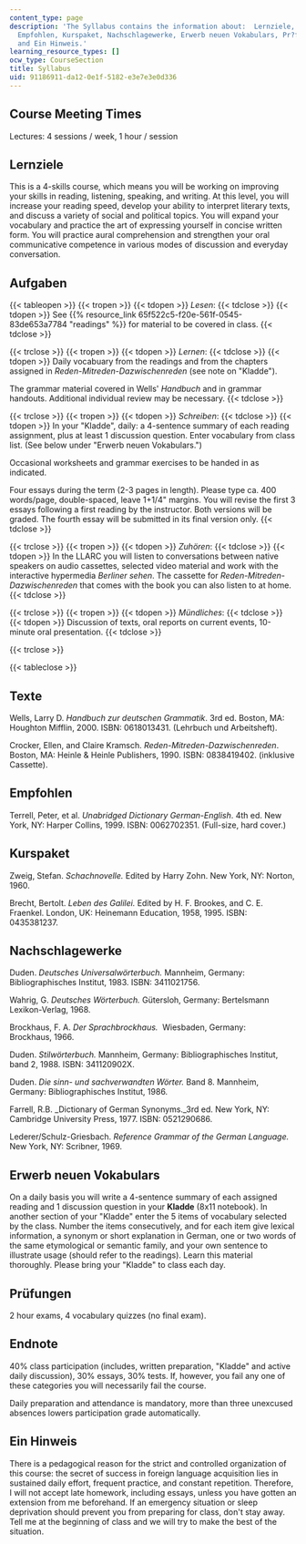 ```yaml
---
content_type: page
description: 'The Syllabus contains the information about:  Lernziele, Aufgaben, Texte,
  Empfohlen, Kurspaket, Nachschlagewerke, Erwerb neuen Vokabulars, Pr?fungen, Endnote,
  and Ein Hinweis.'
learning_resource_types: []
ocw_type: CourseSection
title: Syllabus
uid: 91186911-da12-0e1f-5182-e3e7e3e0d336
---
```


Course Meeting Times
--------------------

Lectures: 4 sessions / week, 1 hour / session

Lernziele
---------

This is a 4-skills course, which means you will be working on improving your skills in reading, listening, speaking, and writing. At this level, you will increase your reading speed, develop your ability to interpret literary texts, and discuss a variety of social and political topics. You will expand your vocabulary and practice the art of expressing yourself in concise written form. You will practice aural comprehension and strengthen your oral communicative competence in various modes of discussion and everyday conversation.

Aufgaben
--------

{{< tableopen >}}
{{< tropen >}}
{{< tdopen >}}
_Lesen_:
{{< tdclose >}}
{{< tdopen >}}
See {{% resource_link 65f522c5-f20e-561f-0545-83de653a7784 "readings" %}} for material to be covered in class.
{{< tdclose >}}

{{< trclose >}}
{{< tropen >}}
{{< tdopen >}}
_Lernen_:
{{< tdclose >}}
{{< tdopen >}}
Daily vocabuary from the readings and from the chapters assigned in _Reden-Mitreden-Dazwischenreden_ (see note on "Kladde").  
  
The grammar material covered in Wells' _Handbuch_ and in grammar handouts. Additional individual review may be necessary.
{{< tdclose >}}

{{< trclose >}}
{{< tropen >}}
{{< tdopen >}}
_Schreiben_:
{{< tdclose >}}
{{< tdopen >}}
In your "Kladde", daily: a 4-sentence summary of each reading assignment, plus at least 1 discussion question. Enter vocabulary from class list. (See below under "Erwerb neuen Vokabulars.")  
  
Occasional worksheets and grammar exercises to be handed in as indicated.  
  
Four essays during the term (2-3 pages in length). Please type ca. 400 words/page, double-spaced, leave 1+1/4" margins. You will revise the first 3 essays following a first reading by the instructor. Both versions will be graded. The fourth essay will be submitted in its final version only.
{{< tdclose >}}

{{< trclose >}}
{{< tropen >}}
{{< tdopen >}}
_Zuhören_:
{{< tdclose >}}
{{< tdopen >}}
In the LLARC you will listen to conversations between native speakers on audio cassettes, selected video material and work with the interactive hypermedia _Berliner sehen_. The cassette for _Reden-Mitreden-Dazwischenreden_ that comes with the book you can also listen to at home.
{{< tdclose >}}

{{< trclose >}}
{{< tropen >}}
{{< tdopen >}}
_Mündliches_:
{{< tdclose >}}
{{< tdopen >}}
Discussion of texts, oral reports on current events, 10-minute oral presentation.
{{< tdclose >}}

{{< trclose >}}

{{< tableclose >}}

Texte
-----

Wells, Larry D. _Handbuch zur deutschen Grammatik_. 3rd ed. Boston, MA: Houghton Mifflin, 2000. ISBN: 0618013431. (Lehrbuch und Arbeitsheft).  
  
Crocker, Ellen, and Claire Kramsch. _Reden-Mitreden-Dazwischenreden_. Boston, MA: Heinle & Heinle Publishers, 1990. ISBN: 0838419402. (inklusive Cassette).

Empfohlen
---------

Terrell, Peter, et al. _Unabridged Dictionary German-English_. 4th ed. New York, NY: Harper Collins, 1999. ISBN: 0062702351. (Full-size, hard cover.)

Kurspaket
---------

Zweig, Stefan. _Schachnovelle._ Edited by Harry Zohn. New York, NY: Norton, 1960.  
  
Brecht, Bertolt. _Leben des Galilei._ Edited by H. F. Brookes, and C. E. Fraenkel. London, UK: Heinemann Education, 1958, 1995. ISBN: 0435381237.

Nachschlagewerke
----------------

Duden. _Deutsches Universalwörterbuch._ Mannheim, Germany: Bibliographisches Institut, 1983. ISBN: 3411021756.   
  
Wahrig, G. _Deutsches Wörterbuch._ Gütersloh, Germany: Bertelsmann Lexikon-Verlag, 1968.   
  
Brockhaus, F. A. _Der Sprachbrockhaus._  Wiesbaden, Germany: Brockhaus, 1966.  
  
Duden. _Stilwörterbuch._ Mannheim, Germany: Bibliographisches Institut, band 2, 1988. ISBN: 341120902X.  
  
Duden. _Die sinn- und sachverwandten Wörter._ Band 8. Mannheim, Germany: Bibliographisches Institut, 1986.  
  
Farrell, R.B. _Dictionary of German Synonyms._3rd ed. New York, NY: Cambridge University Press, 1977. ISBN: 0521290686.  
  
Lederer/Schulz-Griesbach. _Reference Grammar of the German Language._ New York, NY: Scribner, 1969.

Erwerb neuen Vokabulars
-----------------------

On a daily basis you will write a 4-sentence summary of each assigned reading and 1 discussion question in your **Kladde** (8x11 notebook). In another section of your "Kladde" enter the 5 items of vocabulary selected by the class. Number the items consecutively, and for each item give lexical information, a synonym or short explanation in German, one or two words of the same etymological or semantic family, and your own sentence to illustrate usage (should refer to the readings). Learn this material thoroughly. Please bring your "Kladde" to class each day.

Prüfungen
---------

2 hour exams, 4 vocabulary quizzes (no final exam).

Endnote
-------

40% class participation (includes, written preparation, "Kladde" and active daily discussion), 30% essays, 30% tests. If, however, you fail any one of these categories you will necessarily fail the course.

Daily preparation and attendance is mandatory, more than three unexcused absences lowers participation grade automatically.

Ein Hinweis
-----------

There is a pedagogical reason for the strict and controlled organization of this course: the secret of success in foreign language acquisition lies in sustained daily effort, frequent practice, and constant repetition. Therefore, I will not accept late homework, including essays, unless you have gotten an extension from me beforehand. If an emergency situation or sleep deprivation should prevent you from preparing for class, don't stay away. Tell me at the beginning of class and we will try to make the best of the situation.